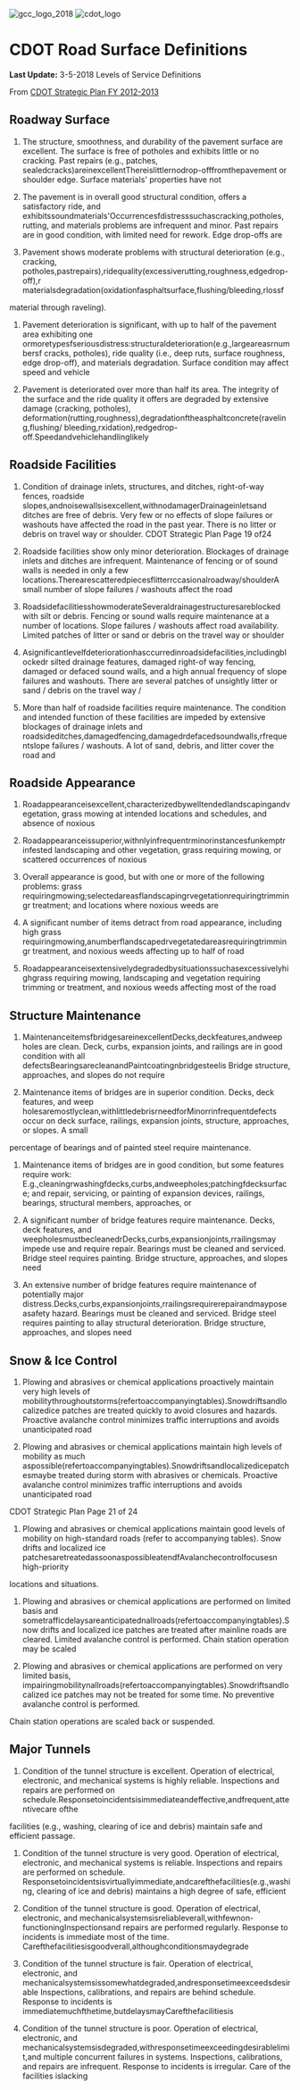![gcc_logo_2018](https://github.com/GoCodeColorado/GoCodeColorado-kbase-public/blob/master/2020_Resources/Data/images/gcc_logo_2018.png)
![cdot_logo](https://github.com/GoCodeColorado/GoCodeColorado-kbase-public/blob/master/2020_Resources/Data/images/cdot_logo.jpg)


# CDOT Road Surface Definitions

**Last Update:** 3-5-2018 Levels of Service Definitions

From [CDOT Strategic Plan FY 2012-2013](https://www.colorado.gov/pacific/sites/default/files/FY2013%20CDOT%20Strategic%20Plan.pdf)



## Roadway Surface

1. The structure, smoothness, and durability of the pavement surface are excellent. The surface is free of potholes and exhibits little or no cracking. Past repairs (e.g., patches, sealedcracks)areinexcellentThereislittlernodrop-offfromthepavement or shoulder edge. Surface materials&#39; properties have not

1. The pavement is in overall good structural condition, offers a satisfactory ride, and exhibitssoundmaterials&#39;Occurrencesfdistresssuchascracking,potholes, rutting, and materials problems are infrequent and minor. Past repairs are in good condition, with limited need for rework. Edge drop-offs are

1. Pavement shows moderate problems with structural deterioration (e.g., cracking, potholes,pastrepairs),ridequality(excessiverutting,roughness,edgedrop-off),r materialsdegradation(oxidationfasphaltsurface,flushing/bleeding,rlossf

material through raveling).

1. Pavement deterioration is significant, with up to half of the pavement area exhibiting one ormoretypesfseriousdistress:structuraldeterioration(e.g.,largeareasrnumbersf cracks, potholes), ride quality (i.e., deep ruts, surface roughness, edge drop-off), and materials degradation. Surface condition may affect speed and vehicle

1. Pavement is deteriorated over more than half its area. The integrity of the surface and the ride quality it offers are degraded by extensive damage (cracking, potholes), deformation(rutting,roughness),degradationftheasphaltconcrete(raveling,flushing/ bleeding,rxidation),redgedrop-off.Speedandvehiclehandlinglikely



## Roadside Facilities

1. Condition of drainage inlets, structures, and ditches, right-of-way fences, roadside slopes,andnoisewallsisexcellent,withnodamagerDrainageinletsand ditches are free of debris. Very few or no effects of slope failures or washouts have affected the road in the past year. There is no litter or debris on travel way or shoulder. CDOT Strategic Plan Page 19 of24

1. Roadside facilities show only minor deterioration. Blockages of drainage inlets and ditches are infrequent. Maintenance of fencing or of sound walls is needed in only a few locations.Therearescatteredpiecesflitterrccasionalroadway/shoulderA small number of slope failures / washouts affect the road

1. RoadsidefacilitiesshowmoderateSeveraldrainagestructuresareblocked with silt or debris. Fencing or sound walls require maintenance at a number of locations. Slope failures / washouts affect road availability. Limited patches of litter or sand or debris on the travel way or shoulder

1. Asignificantlevelfdeteriorationhasccurredinroadsidefacilities,includingblockedr silted drainage features, damaged right-of way fencing, damaged or defaced sound walls, and a high annual frequency of slope failures and washouts. There are several patches of unsightly litter or sand / debris on the travel way /

1. More than half of roadside facilities require maintenance. The condition and intended function of these facilities are impeded by extensive blockages of drainage inlets and roadsideditches,damagedfencing,damagedrdefacedsoundwalls,rfrequentslope failures / washouts. A lot of sand, debris, and litter cover the road and



## Roadside Appearance

1. Roadappearanceisexcellent,characterizedbywelltendedlandscapingandvegetation, grass mowing at intended locations and schedules, and absence of noxious

1. Roadappearanceissuperior,withnlyinfrequentrminorinstancesfunkemptr infested landscaping and other vegetation, grass requiring mowing, or scattered occurrences of noxious

1. Overall appearance is good, but with one or more of the following problems: grass requiringmowing;selectedareasflandscapingrvegetationrequiringtrimmingr treatment; and locations where noxious weeds are

1. A significant number of items detract from road appearance, including high grass requiringmowing,anumberflandscapedrvegetatedareasrequiringtrimmingr treatment, and noxious weeds affecting up to half of road

1. Roadappearanceisextensivelydegradedbysituationssuchasexcessivelyhighgrass requiring mowing, landscaping and vegetation requiring trimming or treatment, and noxious weeds affecting most of the road



## Structure Maintenance

1. MaintenanceitemsfbridgesareinexcellentDecks,deckfeatures,andweep holes are clean. Deck, curbs, expansion joints, and railings are in good condition with all defectsBearingsarecleanandPaintcoatingnbridgesteelis Bridge structure, approaches, and slopes do not require

1. Maintenance items of bridges are in superior condition. Decks, deck features, and weep holesaremostlyclean,withlittledebrisrneedforMinorrinfrequentdefects occur on deck surface, railings, expansion joints, structure, approaches, or slopes. A small

percentage of bearings and of painted steel require maintenance.

1. Maintenance items of bridges are in good condition, but some features require work: E.g.,cleaningrwashingfdecks,curbs,andweepholes;patchingfdecksurface; and repair, servicing, or painting of expansion devices, railings, bearings, structural members, approaches, or
2. A significant number of bridge features require maintenance. Decks, deck features, and weepholesmustbecleanedrDecks,curbs,expansionjoints,rrailingsmay impede use and require repair. Bearings must be cleaned and serviced. Bridge steel requires painting. Bridge structure, approaches, and slopes need

1. An extensive number of bridge features require maintenance of potentially major distress.Decks,curbs,expansionjoints,rrailingsrequirerepairandmayposeasafety hazard. Bearings must be cleaned and serviced. Bridge steel requires painting to allay structural deterioration. Bridge structure, approaches, and slopes need



## Snow &amp; Ice Control

1. Plowing and abrasives or chemical applications proactively maintain very high levels of mobilitythroughoutstorms(refertoaccompanyingtables).Snowdriftsandlocalizedice patches are treated quickly to avoid closures and hazards. Proactive avalanche control minimizes traffic interruptions and avoids unanticipated road

1. Plowing and abrasives or chemical applications maintain high levels of mobility as much aspossible(refertoaccompanyingtables).Snowdriftsandlocalizedicepatchesmaybe treated during storm with abrasives or chemicals. Proactive avalanche control minimizes traffic interruptions and avoids unanticipated road

CDOT Strategic Plan Page 21 of 24

1. Plowing and abrasives or chemical applications maintain good levels of mobility on high-standard roads (refer to accompanying tables). Snow drifts and localized ice patchesaretreatedassoonaspossibleatendfAvalanchecontrolfocusesn high-priority

locations and situations.

1. Plowing and abrasives or chemical applications are performed on limited basis and sometrafficdelaysareanticipatednallroads(refertoaccompanyingtables).Snow drifts and localized ice patches are treated after mainline roads are cleared. Limited avalanche control is performed. Chain station operation may be scaled

1. Plowing and abrasives or chemical applications are performed on very limited basis, impairingmobilitynallroads(refertoaccompanyingtables).Snowdriftsandlocalized ice patches may not be treated for some time. No preventive avalanche control is performed.

Chain station operations are scaled back or suspended.



## Major Tunnels

1. Condition of the tunnel structure is excellent. Operation of electrical, electronic, and mechanical systems is highly reliable. Inspections and repairs are performed on schedule.Responsetoincidentsisimmediateandeffective,andfrequent,attentivecare ofthe

facilities (e.g., washing, clearing of ice and debris) maintain safe and efficient passage.

1. Condition of the tunnel structure is very good. Operation of electrical, electronic, and mechanical systems is reliable. Inspections and repairs are performed on schedule. Responsetoincidentsisvirtuallyimmediate,andcarefthefacilities(e.g.,washing, clearing of ice and debris) maintains a high degree of safe, efficient

1. Condition of the tunnel structure is good. Operation of electrical, electronic, and mechanicalsystemsisreliableverall,withfewnon-functioningInspectionsand repairs are performed regularly. Response to incidents is immediate most of the time. Carefthefacilitiesisgoodverall,althoughconditionsmaydegrade

1. Condition of the tunnel structure is fair. Operation of electrical, electronic, and mechanicalsystemsissomewhatdegraded,andresponsetimeexceedsdesirable Inspections, calibrations, and repairs are behind schedule. Response to incidents is immediatemuchfthetime,butdelaysmayCarefthefacilitiesis

1. Condition of the tunnel structure is poor. Operation of electrical, electronic, and mechanicalsystemsisdegraded,withresponsetimeexceedingdesirablelimit,and multiple concurrent failures in systems. Inspections, calibrations, and repairs are infrequent. Response to incidents is irregular. Care of the facilities islacking